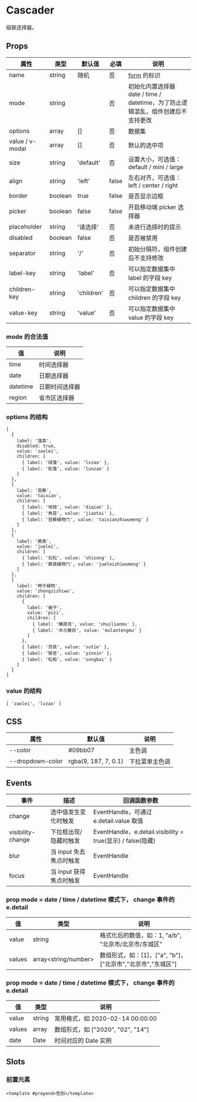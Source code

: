 # Cascader

级联选择器。

## Props

| 属性            | 类型          | 默认值     | 必填  | 说明                                                                            |
| --------------- | ------------- | ---------- | ----- | ------------------------------------------------------------------------------- |
| name            | string        | 随机       | 否    | [form](./README.Form.md) 的标识                                                 |
| mode            | string        |            | 否    | 初始化内置选择器 date / time / datetime，为了防止逻辑混乱，组件创建后不支持更改 |
| options         | array         | []         | 否    | 数据集                                                                          |
| value / v-modal | array<string> | []         | 否    | 默认的选中项                                                                    |
| size            | string        | 'default'  | 否    | 设置大小，可选值：default / mini / large                                        |
| align           | string        | 'left'     | false | 左右对齐，可选值：left / center / right                                         |
| border          | boolean       | true       | false | 是否显示边框                                                                    |
| picker          | boolean       | false      | false | 开启移动端 picker 选择器                                                        |
| placeholder     | string        | '请选择'   | 否    | 未进行选择时的提示                                                              |
| disabled        | boolean       | false      | 否    | 是否被禁用                                                                      |
| separator       | string        | '/'        | 否    | 初始分隔符，组件创建后不支持修改                                                |
| label-key       | string        | 'label'    | 否    | 可以指定数据集中 label 的字段 key                                               |
| children-key    | string        | 'children' | 否    | 可以指定数据集中 children 的字段 key                                            |
| value-key       | string        | 'value'    | 否    | 可以指定数据集中 value 的字段 key                                               |

### mode 的合法值

| 值       | 说明           |
| -------- | -------------- |
| time     | 时间选择器     |
| date     | 日期选择器     |
| datetime | 日期时间选择器 |
| region   | 省市区选择器   |

### options 的结构

```
[
  {
    label: '藻类',
    disabled: true,
    value: 'zaolei',
    children: [
      { label: '绿藻', value: 'lvzao' },
      { label: '轮藻', value: 'lunzao' }
    ]
  },
  {
    label: '苔藓',
    value: 'taixian',
    children: [
      { label: '地钱', value: 'diqian' },
      { label: '角苔', value: 'jiaotai' },
      { label: '苔藓植物门', value: 'taixianzhiwumeng' }
    ]
  },
  {
    label: '蕨类',
    value: 'juelei',
    children: [
      { label: '石松', value: 'shisong' },
      { label: '蕨类植物门', value: 'jueleizhiwumeng' }
    ]
  },
  {
    label: '种子植物',
    value: 'zhongzizhiwu',
    children: [
      {
        label: '被子',
        value: 'pizi',
        children: [
          { label: '睡莲目', value: 'shuilianmu' },
          { label: '木兰藤目', value: 'mulantengmu' }
        ]
      },
      { label: '苏铁', value: 'sutie' },
      { label: '银杏', value: 'yinxin' },
      { label: '松柏', value: 'songbai' }
    ]
  }
]
```

### value 的结构

```
[ 'zaolei', 'lvzao' ]
```

## CSS

| 属性             | 默认值               | 说明           |
| ---------------- | -------------------- | -------------- |
| --color          | #09bb07              | 主色调         |
| --dropdown-color | rgba(9, 187, 7, 0.1) | 下拉菜单主色调 |

## Events

| 事件              | 描述                    | 回调函数参数                                                |
| ----------------- | ----------------------- | ----------------------------------------------------------- |
| change            | 选中值发生变化时触发    | EventHandle，可通过 e.detail.value 取值                     |
| visibility-change | 下拉框出现/隐藏时触发   | EventHandle，e.detail.visibility = true(显示) / false(隐藏) |
| blur              | 当 input 失去焦点时触发 | EventHandle                                                 |
| focus             | 当 input 获得焦点时触发 | EventHandle                                                 |

### prop mode = date / time / datetime 模式下， change 事件的 e.detail

| 值     | 类型                 | 说明                                                        |
| ------ | -------------------- | ----------------------------------------------------------- |
| value  | string               | 格式化后的数值，如：1, "a/b", "北京市/北京市/东城区"        |
| values | array<string/number> | 数组形式，如：[1]，["a", "b"]，["北京市","北京市","东城区"] |

### prop mode = date / time / datetime 模式下， change 事件的 e.detail

| 值     | 类型          | 说明                              |
| ------ | ------------- | --------------------------------- |
| value  | string        | 常用格式，如 2020-02-14 00:00:00  |
| values | array<string> | 数组形式，如 ["2020", "02", "14"] |
| date   | Date          | 时间对应的 Date 实例              |

## Slots

### 前置元素

```
<template #prepend>性别</template>
```

